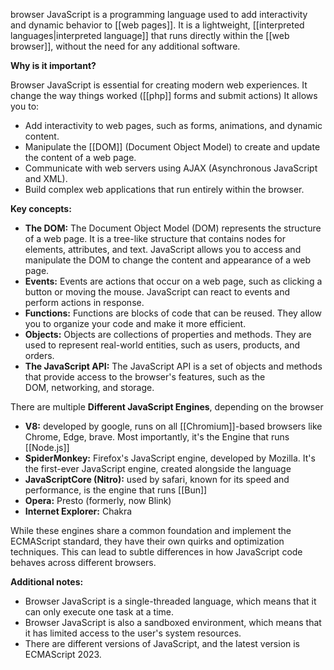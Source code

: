 browser JavaScript is a programming language used to add interactivity and dynamic behavior to [[web pages]]. It is a lightweight, [[interpreted languages|interpreted language]] that runs directly within the [[web browser]], without the need for any additional software.

**Why is it important?**

Browser JavaScript is essential for creating modern web experiences. It change the way things worked ([[php]] forms and submit actions) It allows you to:

- Add interactivity to web pages, such as forms, animations, and dynamic content.
- Manipulate the [[DOM]] (Document Object Model) to create and update the content of a web page.
- Communicate with web servers using AJAX (Asynchronous JavaScript and XML).
- Build complex web applications that run entirely within the browser.

**Key concepts:**

- **The DOM:** The Document Object Model (DOM) represents the structure of a web page. It is a tree-like structure that contains nodes for elements, attributes, and text. JavaScript allows you to access and manipulate the DOM to change the content and appearance of a web page.
- **Events:** Events are actions that occur on a web page, such as clicking a button or moving the mouse. JavaScript can react to events and perform actions in response.
- **Functions:** Functions are blocks of code that can be reused. They allow you to organize your code and make it more efficient.
- **Objects:** Objects are collections of properties and methods. They are used to represent real-world entities, such as users, products, and orders.
- **The JavaScript API:** The JavaScript API is a set of objects and methods that provide access to the browser's features, such as the DOM, networking, and storage.

There are multiple **Different JavaScript Engines**, depending on the browser


- **V8:** developed by google, runs on all [[Chromium]]-based browsers like Chrome, Edge, brave. Most importantly, it's the Engine that runs [[Node.js]]
- **SpiderMonkey:**  Firefox's JavaScript engine, developed by Mozilla. It's the first-ever JavaScript engine, created alongside the language
- **JavaScriptCore (Nitro):** used by safari, known for its speed and performance, is the engine that runs [[Bun]]
- **Opera:** Presto (formerly, now Blink)
- **Internet Explorer:** Chakra

While these engines share a common foundation and implement the ECMAScript standard, they have their own quirks and optimization techniques. This can lead to subtle differences in how JavaScript code behaves across different browsers.

**Additional notes:**

- Browser JavaScript is a single-threaded language, which means that it can only execute one task at a time.
- Browser JavaScript is also a sandboxed environment, which means that it has limited access to the user's system resources.
- There are different versions of JavaScript, and the latest version is ECMAScript 2023.